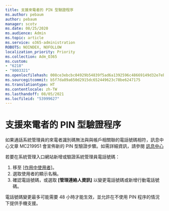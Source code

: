 ```yaml
---
title: 支援來電者的 PIN 型驗證程序
ms.author: pebaum
author: pebaum
manager: scotv
ms.date: 08/25/2020
ms.audience: Admin
ms.topic: article
ms.service: o365-administration
ROBOTS: NOINDEX, NOFOLLOW
localization_priority: Priority
ms.collection: Adm_O365
ms.custom:
- "6218"
- "9003321"
ms.openlocfilehash: 008ce3ebcbc04929b54839f5ad6a1392596c48669149d32e7ebe6159bedf9036
ms.sourcegitcommit: b5f7da89a650d2915dc652449623c78be6247175
ms.translationtype: HT
ms.contentlocale: zh-TW
ms.lasthandoff: 08/05/2021
ms.locfileid: "53999627"
---
```

# <a name="pin-based-verification-process-for-support-callers"></a>支援來電者的 PIN 型驗證程序

如果通話系統管理員的來電者識別碼無法與與帳戶相關聯的電話號碼相符，訊息中心文章 MC219951 會宣佈新的 PIN 型驗證步驟。如需詳細資訊，請參閱 [訊息中心](https://admin.microsoft.com/AdminPortal/Home#/MessageCenter) 

若要在系統管理入口網站新增或驗證系統管理員電話號碼：  

1. 移至 [[作用中使用者]](https://admin.microsoft.com/AdminPortal/Home#/users)。
2. 選取使用者的顯示名稱。
3. 確認電話號碼，或選取 **[管理連絡人資訊]** 以變更電話號碼或新增行動電話號碼。     

電話號碼變更最多可能需要 48 小時才能生效，並允許在不使用 PIN 程序的情況下提供手機支援。